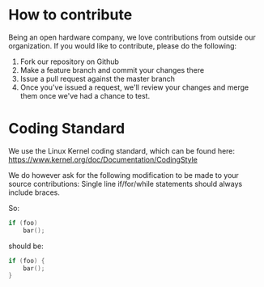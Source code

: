 How to contribute
=================

Being an open hardware company, we love contributions from outside our
organization.   If you would like to contribute, please do the
following:

1. Fork our repository on Github
2. Make a feature branch and commit your changes there
3. Issue a pull request against the master branch
4. Once you've issued a request, we'll review your changes and merge
   them once we've had a chance to test.


Coding Standard
===============

We use the Linux Kernel coding standard, which can be found here:
https://www.kernel.org/doc/Documentation/CodingStyle

We do however ask for the following modification to be made to your
source contributions:  Single line if/for/while statements should
always include braces.

So:

```C
if (foo)
	bar();
```

should be:

```C
if (foo) {
	bar();
}
```


